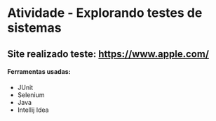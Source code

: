 # Atividade - Explorando testes de sistemas #

## Site realizado teste: https://www.apple.com/ ##

#### Ferramentas usadas: ####
- JUnit
- Selenium
- Java
- Intellij Idea

